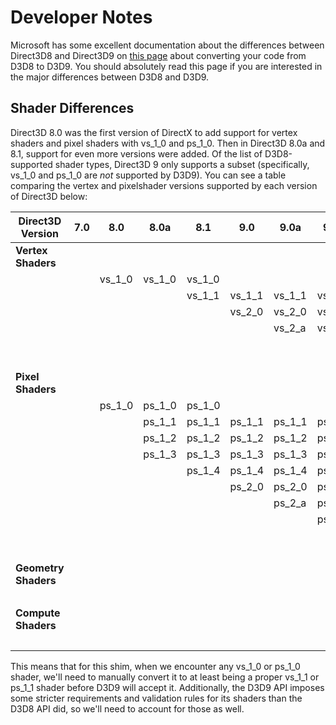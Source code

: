# Developer Notes

Microsoft has some excellent documentation about the differences between Direct3D8 and Direct3D9 on [this page](https://msdn.microsoft.com/en-us/library/windows/desktop/bb204851(v=vs.85).aspx) about converting your code from D3D8 to D3D9. You should absolutely read this page if you are interested in the major differences between D3D8 and D3D9.

## Shader Differences

Direct3D 8.0 was the first version of DirectX to add support for vertex shaders and pixel shaders with vs_1_0 and ps_1_0. Then in Direct3D 8.0a and 8.1, support for even more versions were added.
Of the list of D3D8-supported shader types, Direct3D 9 only supports a subset (specifically, vs_1_0 and ps_1_0 are *not* supported by D3D9). You can see a table comparing the vertex and pixelshader versions supported by each version of Direct3D below:

|**Direct3D Version**|**7.0**|**8.0**|**8.0a**|**8.1**|**9.0**|**9.0a**|**9.0b**|**9.0c**|**10.0**|
|--------------------|-------|-------|--------|-------|-------|--------|--------|--------|--------|
|**Vertex Shaders**  |       |       |        |       |       |        |        |        |        |
|                    |       |vs_1_0 |vs_1_0  |vs_1_0 |       |        |        |        |        |
|                    |       |       |        |vs_1_1 |vs_1_1 |vs_1_1  |vs_1_1  |vs_1_1  |        |
|                    |       |       |        |       |vs_2_0 |vs_2_0  |vs_2_0  |vs_2_0  |        |
|                    |       |       |        |       |       |vs_2_a  |vs_2_a  |vs_2_a  |        |
|                    |       |       |        |       |       |        |        |vs_3_0  |        |
|                    |       |       |        |       |       |        |        |        |vs_4_0  |
|**Pixel Shaders**   |       |       |        |       |       |        |        |        |        |
|                    |       |ps_1_0 |ps_1_0  |ps_1_0 |       |        |        |        |        |
|                    |       |       |ps_1_1  |ps_1_1 |ps_1_1 |ps_1_1  |ps_1_1  |ps_1_1  |        |
|                    |       |       |ps_1_2  |ps_1_2 |ps_1_2 |ps_1_2  |ps_1_2  |ps_1_2  |        |
|                    |       |       |ps_1_3  |ps_1_3 |ps_1_3 |ps_1_3  |ps_1_3  |ps_1_3  |        |
|                    |       |       |        |ps_1_4 |ps_1_4 |ps_1_4  |ps_1_4  |ps_1_4  |        |
|                    |       |       |        |       |ps_2_0 |ps_2_0  |ps_2_0  |ps_2_0  |        |
|                    |       |       |        |       |       |ps_2_a  |ps_2_a  |ps_2_a  |        |
|                    |       |       |        |       |       |        |ps_2_b  |ps_2_b  |        |
|                    |       |       |        |       |       |        |        |ps_3_0  |        |
|                    |       |       |        |       |       |        |        |        |ps_4_0  |
|**Geometry Shaders**|       |       |        |       |       |        |        |        |        |
|                    |       |       |        |       |       |        |        |        |gs_4_0  |
|**Compute Shaders** |       |       |        |       |       |        |        |        |        |
|                    |       |       |        |       |       |        |        |        |cs_4_0  |

This means that for this shim, when we encounter any vs_1_0 or ps_1_0 shader, we'll need to manually convert it to at least being a proper vs_1_1 or ps_1_1 shader before D3D9 will accept it.
Additionally, the D3D9 API imposes some stricter requirements and validation rules for its shaders than the D3D8 API did, so we'll need to account for those as well.



